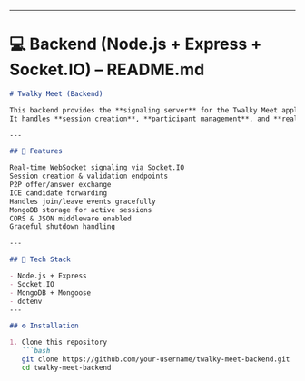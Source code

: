 
---

# 💻 **Backend (Node.js + Express + Socket.IO) – README.md**

```md
# Twalky Meet (Backend)

This backend provides the **signaling server** for the Twalky Meet application, enabling WebRTC peer connections between users.  
It handles **session creation**, **participant management**, and **real-time signaling** using **Socket.IO**.

---

## 🚀 Features

Real-time WebSocket signaling via Socket.IO  
Session creation & validation endpoints  
P2P offer/answer exchange  
ICE candidate forwarding  
Handles join/leave events gracefully  
MongoDB storage for active sessions  
CORS & JSON middleware enabled  
Graceful shutdown handling  

---

## 🧩 Tech Stack

- Node.js + Express
- Socket.IO
- MongoDB + Mongoose
- dotenv
---

## ⚙️ Installation

1. Clone this repository
   ```bash
   git clone https://github.com/your-username/twalky-meet-backend.git
   cd twalky-meet-backend

